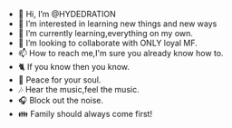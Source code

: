 - 👋 Hi, I’m @HYDEDRATION
- 👀 I’m interested in learning new things and new ways 
- 🌱 I’m currently learning,everything on my own.
- 💞️ I’m looking to collaborate with ONLY loyal MF.
- 📫 How to reach me,I'm sure you already know how to.
- 🐈 If you know then you know.
- 🌅 Peace for your soul.
- 🎶 Hear the music,feel the music.
- 🎧 Block out the noise.
- 👪 Family should always come first!



